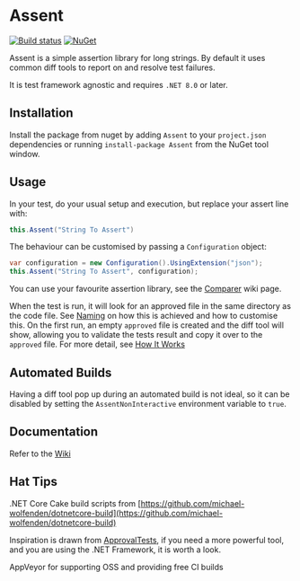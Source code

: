# Assent

[![Build status](https://ci.appveyor.com/api/projects/status/dnnn06mquuudqpkm/branch/master?svg=true)](https://ci.appveyor.com/project/droyad/assent/branch/master)
[![NuGet](https://img.shields.io/nuget/v/Assent)](https://www.nuget.org/packages/Assent)

Assent is a simple assertion library for long strings. By default it 
uses common diff tools to report on and resolve test failures.

It is test framework agnostic and requires `.NET 8.0` or later.

## Installation
Install the package from nuget by adding `Assent` to your `project.json` dependencies
or running `install-package Assent` from the NuGet tool window.

## Usage
In your test, do your usual setup and execution, but replace your assert
line with:

```c#
this.Assent("String To Assert")
```

The behaviour can be customised by passing a `Configuration` object:
```c#
var configuration = new Configuration().UsingExtension("json");
this.Assent("String To Assert", configuration);
```

You can use your favourite assertion library, see the [Comparer](https://github.com/droyad/Assent/wiki/Comparison) wiki page.

When the test is run, it will look for an approved file in the same directory as the code file. See [Naming](https://github.com/droyad/Assent/wiki/Naming) on how this is achieved and how to customise this. On the first run, an empty `approved` file is created and the diff tool will show, allowing you to validate the tests result and copy it over to the `approved` file. For more detail, see [How It Works](https://github.com/droyad/Assent/wiki/How-It-Works)

## Automated Builds
Having a diff tool pop up during an automated build is not ideal, so it can be disabled by setting the `AssentNonInteractive` environment variable to `true`.

## Documentation
Refer to the [Wiki](https://github.com/droyad/Assent/wiki)

## Hat Tips
.NET Core Cake build scripts from [https://github.com/michael-wolfenden/dotnetcore-build](https://github.com/michael-wolfenden/dotnetcore-build)

Inspiration is drawn from [ApprovalTests](https://github.com/approvals/ApprovalTests.Net), 
if you need a more powerful tool, and you are using the .NET Framework, it is worth a look.

AppVeyor for supporting OSS and providing free CI builds
